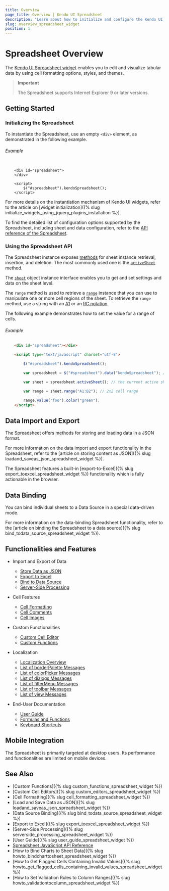 ```yaml
---
title: Overview
page_title: Overview | Kendo UI Spreadsheet
description: "Learn about how to initialize and configure the Kendo UI Spreadsheet widget."
slug: overview_spreadsheet_widget
position: 1
---
```


# Spreadsheet Overview

The [Kendo UI Spreadsheet widget](http://demos.telerik.com/kendo-ui/spreadsheet/index) enables you to edit and visualize tabular data by using cell formatting options, styles, and themes.

> **Important**
>
> The Spreadsheet supports Internet Explorer 9 or later versions.

## Getting Started

### Initializing the Spreadsheet

To instantiate the Spreadsheet, use an empty `<div>` element, as demonstrated in the following example.

###### Example

```dojo

    <div id="spreadsheet">
    </div>

    <script>
        $("#spreadsheet").kendoSpreadsheet();
    </script>
```

For more details on the instantiation mechanism of Kendo UI widgets, refer to the article on [widget initialization]({% slug initialize_widgets_using_jquery_plugins_installation %}).

To find the detailed list of configuration options supported by the Spreadsheet, including sheet and data configuration, refer to the [API reference of the Spreadsheet](/api/javascript/ui/spreadsheet).

### Using the Spreadsheet API

The Spreadsheet instance exposes [methods](/api/javascript/ui/spreadsheet#methods) for sheet instance retrieval, insertion, and deletion. The most commonly used one is the [`activeSheet`](/api/javascript/ui/spreadsheet/methods/activesheet) method.

The [`sheet`](/api/javascript/spreadsheet/sheet) object instance interface enables you to get and set settings and data on the sheet level.

The `range` method is used to retrieve a [`range`](/api/javascript/spreadsheet/range) instance that you can use to manipulate one or more cell regions of the sheet. To retrieve the `range` method, use a string with an [A1](https://msdn.microsoft.com/en-us/library/bb211395.aspx) or an [RC notation](http://excelribbon.tips.net/T008803_Understanding_R1C1_References.html).

The following example demonstrates how to set the value for a range of cells.

###### Example

``` html
    <div id="spreadsheet"></div>

    <script type="text/javascript" charset="utf-8">

        $("#spreadsheet").kendoSpreadsheet();

        var spreadsheet = $("#spreadsheet").data("kendoSpreadsheet"); // the widget instance

        var sheet = spreadsheet.activeSheet(); // the current active sheet

        var range = sheet.range("A1:B2"); // 2x2 cell range

        range.value("foo").color("green");
    </script>
```

## Data Import and Export

The Spreadsheet offers methods for storing and loading data in a JSON format.

For more information on the data import and export functionality in the Spreadsheet, refer to the [article on storing content as JSON]({% slug loadand_saveas_json_spreadsheet_widget %}).

The Spreadsheet features a built-in [export-to-Excel]({% slug export_toexcel_spreadsheet_widget %}) functionality which is fully actionable in the browser.

## Data Binding

You can bind individual sheets to a Data Source in a special data-driven mode.

For more information on the data-binding Spreadsheet functionality, refer to the [article on binding the Spreadsheet to a data source]({% slug bind_todata_source_spreadsheet_widget %}).

## Functionalities and Features
* Import and Export of Data
    * [Store Data as JSON](https://docs.telerik.com/kendo-ui/controls/data-management/spreadsheet/import-and-export-data/json)
    * [Export to Excel](https://docs.telerik.com/kendo-ui/controls/data-management/spreadsheet/import-and-export-data/export-to-excel)
    * [Bind to Data Source](https://docs.telerik.com/kendo-ui/controls/data-management/spreadsheet/import-and-export-data/bind-to-data-source)
    * [Server-Side Processing](https://docs.telerik.com/kendo-ui/controls/data-management/spreadsheet/import-and-export-data/server-side-processing)

* Cell Features
    * [Cell Formatting](https://docs.telerik.com/kendo-ui/controls/data-management/spreadsheet/format)
    * [Cell Comments](https://docs.telerik.com/kendo-ui/controls/data-management/spreadsheet/comments)
    * [Cell Images](https://docs.telerik.com/kendo-ui/controls/data-management/spreadsheet/images)

* Custom Functionalities
    * [Custom Cell Editor](https://docs.telerik.com/kendo-ui/controls/data-management/spreadsheet/custom-editors)
    * [Custom Functions](https://docs.telerik.com/kendo-ui/controls/data-management/spreadsheet/custom-functions)

* Localization
    * [Localization Overview](https://docs.telerik.com/kendo-ui/controls/data-management/spreadsheet/localization-spreadsh/localization)
    * [List of borderPalette Messages](https://docs.telerik.com/kendo-ui/controls/data-management/spreadsheet/localization-spreadsh/messages-border-palette)
    * [List of colorPicker Messages](https://docs.telerik.com/kendo-ui/controls/data-management/spreadsheet/localization-spreadsh/messages-colorpicker)
    * [List of dialogs Messages](https://docs.telerik.com/kendo-ui/controls/data-management/spreadsheet/localization-spreadsh/messages-dialogs)
    * [List of filterMenu Messages](https://docs.telerik.com/kendo-ui/controls/data-management/spreadsheet/localization-spreadsh/messages-filter-menu)
    * [List of toolbar Messages](https://docs.telerik.com/kendo-ui/controls/data-management/spreadsheet/localization-spreadsh/messages-toolbar)
    * [List of view Messages](https://docs.telerik.com/kendo-ui/controls/data-management/spreadsheet/localization-spreadsh/messages-view)

* End-User Documentation
    * [User Guide](https://docs.telerik.com/kendo-ui/controls/data-management/spreadsheet/end-user/user-guide)
    * [Formulas and Functions](https://docs.telerik.com/kendo-ui/controls/data-management/spreadsheet/end-user/list-of-formulas)
    * [Keyboard Shortcuts](https://docs.telerik.com/kendo-ui/controls/data-management/spreadsheet/end-user/list-of-shortcuts)

## Mobile Integration

The Spreadsheet is primarily targeted at desktop users. Its performance and functionalities are limited on mobile devices.

## See Also

* [Custom Functions]({% slug custom_functions_spreadsheet_widget %})
* [Custom Cell Editors]({% slug custom_editors_spreadsheet_widget %})
* [Cell Formatting]({% slug cell_formatting_spreadsheet_widget %})
* [Load and Save Data as JSON]({% slug loadand_saveas_json_spreadsheet_widget %})
* [Data Source Binding]({% slug bind_todata_source_spreadsheet_widget %})
* [Export to Excel]({% slug export_toexcel_spreadsheet_widget %})
* [Server-Side Processing]({% slug serverside_processing_spreadsheet_widget %})
* [User Guide]({% slug user_guide_spreadsheet_widget %})
* [Spreadsheet JavaScript API Reference](/api/javascript/ui/spreadsheet)
* [How to Bind Charts to Sheet Data]({% slug howto_bindcharttosheet_spreadsheet_widget %})
* [How to Get Flagged Cells Containing Invalid Values]({% slug howto_get_flagged_cells_containing_invalid_values_spreadsheet_widget %})
* [How to Set Validation Rules to Column Ranges]({% slug howto_validationtocolumn_spreadsheet_widget %})

